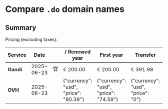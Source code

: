 # Compare `.do` domain names

## Summary

Pricing (excluding taxes):

| Service | Date |  | / Renewed year | First year | Transfer | Restoration |
|--|--|--|--|--|--|--|
| **Gandi** | 2025-06-23 | 🏆 | € 200.00 | € 200.00 | € 391.98 |  |
| **OVH** | 2025-06-23 |  | {"currency": "usd", "price": "80.39"} | {"currency": "usd", "price": "74.59"} | {"currency": "usd", "price": "0"} |  |

